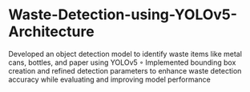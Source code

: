 # Waste-Detection-using-YOLOv5-Architecture
Developed an object detection model to identify waste items like metal cans, bottles, and paper using YOLOv5 ◦ Implemented bounding box creation and refined detection parameters to enhance waste detection accuracy while evaluating and improving model performance
